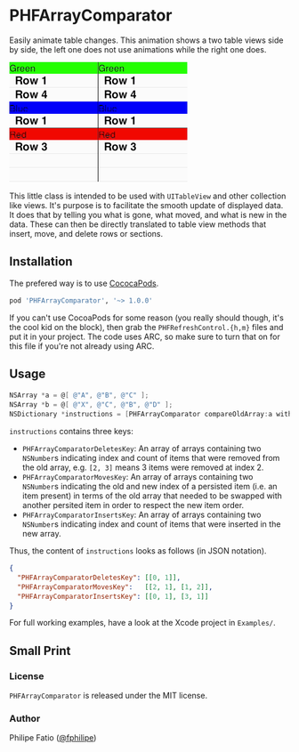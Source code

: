 # PHFArrayComparator

Easily animate table changes. This animation shows a two table views side by
side, the left one does not use animations while the right one does.

![demo](demo.gif)

This little class is intended to be used with `UITableView` and other collection
like views.  It's purpose is to facilitate the smooth update of displayed data.
It does that by telling you what is gone, what moved, and what is new in the
data.  These can then be directly translated to table view methods that insert,
move, and delete rows or sections.

## Installation

The prefered way is to use [CococaPods](http://cocoapods.org).

```ruby
pod 'PHFArrayComparator', '~> 1.0.0'
```

If you can't use CocoaPods for some reason (you really should though, it's the
cool kid on the block), then grab the `PHFRefreshControl.{h,m}` files and put it
in your project.  The code uses ARC, so make sure to turn that on for this file
if you're not already using ARC.

## Usage

```objectivec
NSArray *a = @[ @"A", @"B", @"C" ];
NSArray *b = @[ @"X", @"C", @"B", @"D" ];
NSDictionary *instructions = [PHFArrayComparator compareOldArray:a withNewArray:b];
```

`instructions` contains three keys:

- `PHFArrayComparatorDeletesKey`:  An array of arrays containing two `NSNumber`s
  indicating index and count of items that were removed from the old array, e.g.
  `[2, 3]` means 3 items were removed at index 2.
- `PHFArrayComparatorMovesKey`:  An array of arrays containing two `NSNumber`s
  indicating the old and new index of a persisted item (i.e. an item present) in
  terms of the old array that needed to be swapped with another persited item in
  order to respect the new item order.
- `PHFArrayComparatorInsertsKey`:  An array of arrays containing two `NSNumber`s
  indicating index and count of items that were inserted in the new array.

Thus, the content of `instructions` looks as follows (in JSON notation).

```json
{
  "PHFArrayComparatorDeletesKey": [[0, 1]],
  "PHFArrayComparatorMovesKey":   [[2, 1], [1, 2]],
  "PHFArrayComparatorInsertsKey": [[0, 1], [3, 1]]
}
```

For full working examples, have a look at the Xcode project in `Examples/`.

## Small Print

### License

`PHFArrayComparator` is released under the MIT license.

### Author

Philipe Fatio ([@fphilipe](http://twitter.com/fphilipe))

